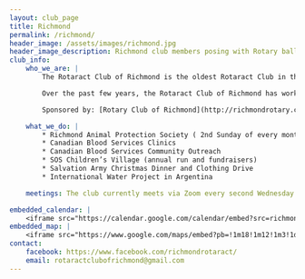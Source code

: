 ```yaml
---
layout: club_page
title: Richmond
permalink: /richmond/
header_image: /assets/images/richmond.jpg
header_image_description: Richmond club members posing with Rotary balloons
club_info:
    who_we_are: |
        The Rotaract Club of Richmond is the oldest Rotaract Club in the District.  They are very active in the community volunteering with a number of different community organizations and partners.  Most notably, the City of Richmond, Richmond Animal Protection Society, Canadian Blood Services, Salvation Army Church, and the SOS Children’s Village.

        Over the past few years, the Rotaract Club of Richmond has worked closely with the Steveson-London Interact Club, McMath Interact Club and the Hugh Boyd Interact Club.  They also work closely with the Richmond Sunrise Rotary Club and the Rotary Club of Richmond to help support their initiatives and projects. As a small but vibrant club the Rotaract Club of Richmond, based on the values of Rotary, remains committed to its service and work in the community.

        Sponsored by: [Rotary Club of Richmond](http://richmondrotary.com/)

    what_we_do: |
        * Richmond Animal Protection Society ( 2nd Sunday of every month)
        * Canadian Blood Services Clinics
        * Canadian Blood Services Community Outreach
        * SOS Children’s Village (annual run and fundraisers)
        * Salvation Army Christmas Dinner and Clothing Drive
        * International Water Project in Argentina

    meetings: The club currently meets via Zoom every second Wednesday of the month.

embedded_calendar: |
    <iframe src="https://calendar.google.com/calendar/embed?src=richmondrotaract%40gmail.com&amp;ctz=America/Vancouver" style="border: 0" scrolling="no" width="800" height="600" frameborder="0"></iframe>
embedded_map: |
    <iframe src="https://www.google.com/maps/embed?pb=!1m18!1m12!1m3!1d2608.535725761761!2d-123.138909784286!3d49.17142007931928!2m3!1f0!2f0!3f0!3m2!1i1024!2i768!4f13.1!3m3!1m2!1s0x548675334045ff55%3A0xfce8c813d5b73996!2s5600+No+3+Rd%2C+Richmond%2C+BC+V6X!5e0!3m2!1sen!2sca!4v1512918928737" style="border: 0px none; pointer-events: none;" allowfullscreen="" width="600" height="600" frameborder="0"></iframe>
contact:
    facebook: https://www.facebook.com/richmondrotaract/
    email: rotaractclubofrichmond@gmail.com
---
```

